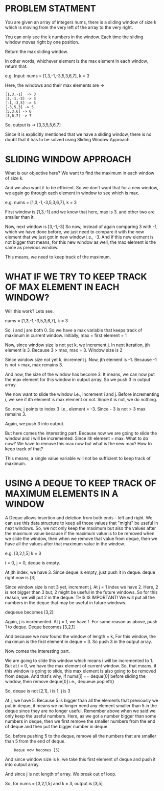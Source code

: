 # PROBLEM STATMENT

You are given an array of integers nums, there is a sliding window of size k which is moving from the very left of the array to the very right. 

You can only see the k numbers in the window. Each time the sliding window moves right by one position.

Return the max sliding window.

In other words, whichever element is the max element in each window, return that. 

e.g. Input: nums = [1,3,-1,-3,5,3,6,7], k = 3

Here, the windows and their max elements are ->

    [1,3,-1]  -> 3
    [3,-1,-3] -> 3
    [-1,-3,5] -> 5
    [-3,5,3] -> 5
    [5,3,6] -> 6
    [3,6,7] -> 7

So, output is -> [3,3,5,5,6,7] 


Since it is explicitly mentioned that we have a sliding window, there is no doubt that it has to be solved using Sliding Window Approach.

# SLIDING WINDOW APPROACH

What is our objective here? We want to find the maximum in each window of size k.

And we also want it to be efficient. So we don't want that for a new window, we again go through each element in window to see which is max.

e.g.    nums = [1,3,-1,-3,5,3,6,7], k = 3

First window is [1,3,-1] and we know that here, max is 3. and other two are smaller than it.

Now, next window is [3,-1,-3] So now, instead of again comparing 3 with -1, which we have done before, we just need to compare it with the new element that we just got in new window i.e., -3. And if this new element is not bigger that means, for this new window as well, the max element is the same as previous window.

This means, we need to keep track of the maximum.

# WHAT IF WE TRY TO KEEP TRACK OF MAX ELEMENT IN EACH WINDOW?

Will this work? Lets see.

nums = [1,3,-1,-3,5,3,6,7], k = 3

So, i and j are both 0. So we have a max variable that keeps track of maximum in current window. Initially, max = first element = 1

Now, since window size is not yet k, we increment j. In next iteration, jth element is 3. Because 3 > max, max = 3. Window size is 2

Since window size not yet k, increment j. Now, jth element is -1. Because -1 is not > max, max remains 3. 

And now, the size of the window has become 3. It means, we can now put the max element for this window in output array. So we push 3 in output array.

We now want to slide the window i.e., increment i and j. Before incrementing i, we see if ith element is max element or not. Since it is not, we do nothing.

So, now, j points to index 3 i.e., element = -3. Since - 3 is not > 3 max remains 3. 

Again, we push 3 into output.

But here comes the interesting part. Because now we are going to slide the window and i will be incremented. Since ith element = max. What to do now? We have to remove this max now but what is the new max? How to keep track of that? 

This means, a single value variable will not be sufficient to keep track of maximum.


# USING A DEQUE TO KEEP TRACK OF MAXIMUM ELEMENTS IN A WINDOW

A Deque allows insertion and deletion from both ends - left and right. We can use this data structure to keep all those values that "might" be useful in next windows. So, we not only keep the maximum but also the values after the maximum value because if the maximum value is to be removed when we slide the window, then when we remove that value from deque, then we have all the values after that maximum value in the window. 

e.g. [3,2,1,5] k = 3

i = 0, j = 0, deque is empty.

At jth index, we have 3. Since deque is empty, just push it in deque. deque right now is [3]

Since window size is not 3 yet, increment j. At j = 1 index we have 2. Here, 2 is not bigger than 3 but, 2 might be useful in the future windows. So for this reason, we will put 2 in the deque. THIS IS IMPORTANT! We will put all the numbers in the deque that may be useful in future windows. 

dequeue becomes [3,2]

Again, j is incremented. At j = 1, we have 1. For same reason as above, push 1 to deque. Deque becomes [3,2,1]

And because we now found the window of length = k, For this window, the maximum is the first element in deque = 3. So push 3 in the output array.

Now comes the interesting part. 

We are going to slide this window which means i will be incremented to 1. But at i = 0, we have the max element of current window. So, that means, if this window is going to slide, this max element is also going to be removed from deque. And that's why, if nums[i] == deque[0] before sliding the window, then remove deque[0] i.e., dequeue.popleft()

So, deque is not [2,1], i is 1, j is 3

At j, we have 5. Because 5 is bigger than all the elements that previously we put in deque, it means we no longer need any element smaller than 5 in the deque since they are no longer useful. Remember above when we said we only keep the useful numbers. Here, as we got a number bigger than some numbers in deque, then we first remove the smaller numbers from the end of deque and then put the bigger number in deque.


So, before pushing 5 to the deque, remove all the numbers that are smaller than 5 from the end of deque.

        Deque now becomes [5]

And since window size is k, we take this first element of deque and push it into output array.

And since j is not length of array. We break out of loop.


So, for nums = [3,2,1,5] and k = 3, output is [3,5]


